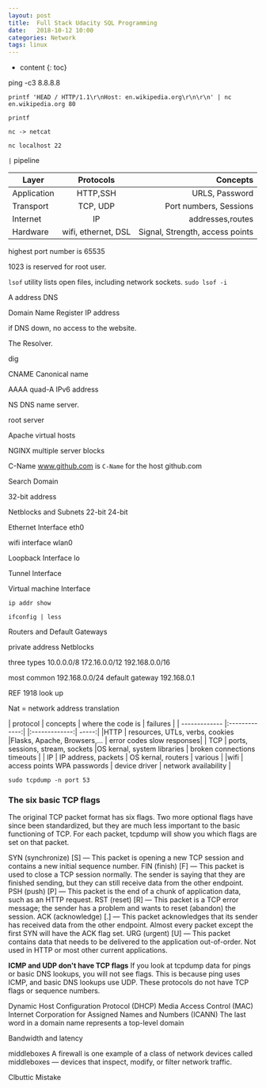 ```yaml
---
layout: post
title:  Full Stack Udacity SQL Programming
date:   2018-10-12 10:00
categories: Network
tags: linux
---
```


* content
{: toc}




ping -c3 8.8.8.8


`printf 'HEAD / HTTP/1.1\r\nHost: en.wikipedia.org\r\n\r\n' | nc en.wikipedia.org 80`

`printf`

`nc -> netcat`

`nc localhost 22`

`|` pipeline

| Layer         | Protocols     | Concepts  |
| ------------- |:-------------:| -----:|
| Application   | HTTP,SSH      | URLS, Password |
| Transport     | TCP, UDP      |  Port numbers, Sessions |
| Internet      |   IP          | addresses,routes |
|Hardware       | wifi, ethernet, DSL     |  Signal, Strength, access points |


highest port number is 65535



1023 is reserved for root user.     


`lsof` utility lists open files, including network sockets.
`sudo lsof -i`


A address
DNS

Domain Name
Register
IP address

if DNS down, no access to the website.

The Resolver.

dig


CNAME
Canonical name

AAAA quad-A
IPv6 address

NS
DNS name server.


root server



Apache
virtual hosts

NGINX
multiple server blocks

C-Name
www.github.com is `C-Name` for the host github.com

Search Domain

32-bit address

Netblocks and Subnets
22-bit
24-bit


Ethernet Interface
eth0

wifi interface
wlan0

Loopback Interface
lo

Tunnel Interface

Virtual machine Interface


`ip addr show`

`ifconfig | less`

Routers and Default Gateways


private address Netblocks

three types
10.0.0.0/8
172.16.0.0/12
192.168.0.0/16

most common 192.168.0.0/24
default gateway 192.168.0.1

REF 1918 look up



Nat = network address translation

| protocol         | concepts     | where the code is  | failures |
| ------------- |:-------------:| |:-------------:| -----:|
|HTTP   | resources, UTLs, verbs, cookies       |Flasks, Apache, Browsers,... | error codes slow responses|
| TCP     | ports, sessions, stream, sockets      |OS kernal, system libraries | broken connections timeouts |
| IP      |   IP address, packets          | OS kernal, routers | various |
|wifi       | access points WPA passwords     |  device driver | network availability |


`sudo tcpdump -n port 53`


### The six basic TCP flags
The original TCP packet format has six flags. Two more optional flags have since been standardized, but they are much less important to the basic functioning of TCP. For each packet, tcpdump will show you which flags are set on that packet.

SYN (synchronize) [S] — This packet is opening a new TCP session and contains a new initial sequence number.
FIN (finish) [F] — This packet is used to close a TCP session normally. The sender is saying that they are finished sending, but they can still receive data from the other endpoint.
PSH (push) [P] — This packet is the end of a chunk of application data, such as an HTTP request.
RST (reset) [R] — This packet is a TCP error message; the sender has a problem and wants to reset (abandon) the session.
ACK (acknowledge) [.] — This packet acknowledges that its sender has received data from the other endpoint. Almost every packet except the first SYN will have the ACK flag set.
URG (urgent) [U] — This packet contains data that needs to be delivered to the application out-of-order. Not used in HTTP or most other current applications.

**ICMP and UDP don't have TCP flags**
If you look at tcpdump data for pings or basic DNS lookups, you will not see flags. This is because ping uses ICMP, and basic DNS lookups use UDP. These protocols do not have TCP flags or sequence numbers.


 Dynamic Host Configuration Protocol (DHCP)
 Media Access Control (MAC)
Internet Corporation for Assigned Names and Numbers (ICANN)
  The last word in a domain name represents a top-level domain



Bandwidth and latency

middleboxes
A firewall is one example of a class of network devices called middleboxes — devices that inspect, modify, or filter network traffic.


Clbuttic Mistake
